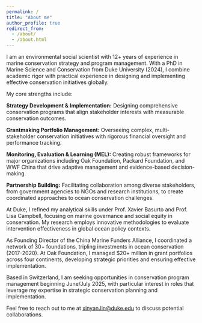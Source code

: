 ```yaml
---
permalink: /
title: "About me"
author_profile: true
redirect_from: 
  - /about/
  - /about.html
---
```


I am an environmental social scientist with 12+ years of experience in marine conservation strategy and program management. With a PhD in Marine Science and Conservation from Duke University (2024), I combine academic rigor with practical experience in designing and implementing effective conservation initiatives globally.

My core strengths include:

**Strategy Development & Implementation:** Designing comprehensive conservation programs that align stakeholder interests with measurable conservation outcomes.

**Grantmaking Portfolio Management:** Overseeing complex, multi-stakeholder conservation initiatives with rigorous financial oversight and performance tracking.

**Monitoring, Evaluation & Learning (MEL):** Creating robust frameworks for major organizations including Oak Foundation, Packard Foundation, and WWF China that drive adaptive management and evidence-based decision-making.

**Partnership Building:** Facilitating collaboration among diverse stakeholders, from government agencies to NGOs and research institutions, to create coordinated approaches to ocean conservation challenges.

At Duke, I refined my analytical skills under Prof. Xavier Basurto and Prof. Lisa Campbell, focusing on marine governance and social equity in conservation. My research employs innovative methodologies to evaluate intervention effectiveness in global ocean policy contexts.

As Founding Director of the China Marine Funders Alliance, I coordinated a network of 30+ foundations, tripling investments in ocean conservation (2017-2020). At Oak Foundation, I managed $20+ million in grant portfolios across four continents, developing strategic priorities and ensuring effective implementation.

Based in Switzerland, I am seeking opportunities in conservation program management beginning June/July 2025, with particular interest in roles that leverage my expertise in strategic conservation planning and implementation.

Feel free to reach out to me at xinyan.lin@duke.edu to discuss potential collaborations.

